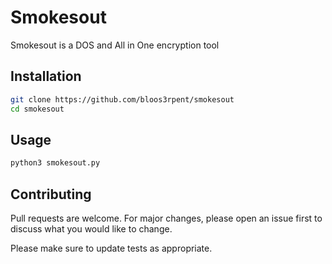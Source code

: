 # Smokesout

Smokesout is a DOS and All in One encryption tool

## Installation

```bash
git clone https://github.com/bloos3rpent/smokesout
cd smokesout
```

## Usage

```python
python3 smokesout.py
```

## Contributing
Pull requests are welcome. For major changes, please open an issue first to discuss what you would like to change.

Please make sure to update tests as appropriate.
